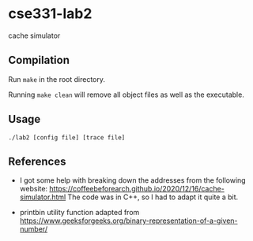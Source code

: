 # cse331-lab2
 cache simulator

## Compilation

Run `make` in the root directory.

Running `make clean` will remove all object files as well as the executable.

## Usage

`./lab2 [config file] [trace file]`

## References

- I got some help with breaking down the addresses from the following website:
https://coffeebeforearch.github.io/2020/12/16/cache-simulator.html
The code was in C++, so I had to adapt it quite a bit.

- printbin utility function adapted from
https://www.geeksforgeeks.org/binary-representation-of-a-given-number/
